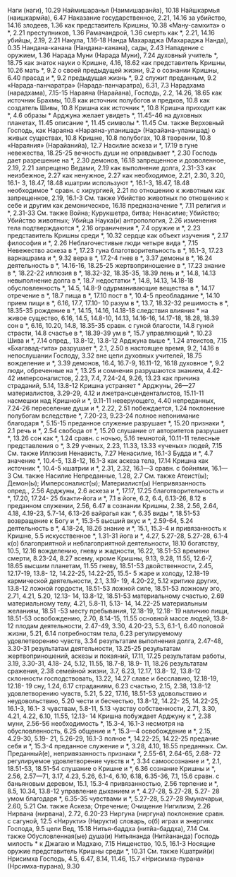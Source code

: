 Наги (наги), 10.29
Наймишаранья (Наимишаранйа), 10.18
Найшкармья (наишкармйа), 6.47
Наказание
  государственное, 2.21, 14.16
  за убийство, 14.16
  злодеев, 1.36
  как представитель Кришны, 10.38
  «Ману-самхита» о *, 2.21
  преступников, 1.36
  Рамачандрой, 1.36
  смерть как *, 2.21, 14.16
  убийцы, 2.19, 2.21
Накула, 1.16-18
Нанда
  Махараджа (Махараджа Нанда), 0.35
Нандана-канана (Нандана-канана),
  сады, 2.43
Нападение с оружием, 1.36
Нарада Муни (Нарада Муни), 7.24
  духовный учитель *, 18.75
  как знаток науки о Кришне, 4.16, 18.62
  как представитель Кришны, 10.26
  мать *, 9.2
  о своей предыдущей жизни, 9.2
  о сознании Кришны, 6.40
  прасад и *, 9.2
  предыдущая жизнь *, 9.2
  служит преданным, 9.2
«Нарада-панчаратра» (Нарада-панчаратра), 6.31, 7.3
Нарадхама (нарадхама), 7.15-15
Нараяна (Нарайана), Господь, 2.2, 14.26, 18.65
  как источник Брахмы, 10.8
  как источник полубогов и предков, 10.8
  как создатель Шивы, 10.8
  Кришна как источник *, 10.8
  Кришна приходит как *, 4.6
  образы *
    Арджуна желает увидеть *, 11.45-46
    на духовных планетах, 11.45
    описание *, 11.45
  символы *. 11.45
  См. также Верховный Господь, как Нараяна
«Нараяна-упанишад» (Нарайана-упанишад) о
  живых существах, 10.8
  Кришне, 10.8
  полубогах, 10.8
  творении, 10.8
«Нараяния» (Нарайанийа), 12.7
Насилие
  аскеза и *, 17.19
  в гуне невежества, 18.25-25
  вечность души не оправдывает *, 2.30
  Господь дает разрешение на *, 2.30
  демонов, 16.18
  запрещенное и дозволенное, 2.19, 2.21
  запрещено Ведами, 2.19
  как выполнение долга, 2.31-33
  как неизбежное, 2.27
  как ненужное, 2.27
  как необходимое, 2.21, 2.30, 3.20, 16.1- 3, 18.47, 18.48
  кшатрии используют *, 16.1-3, 18.47, 18.48
  необходимое * сравн. с хирургией, 2.21
  по отношению к животным как запрещенное, 2.19, 16.1-3
    См. также Убийство животных
  по отношению к себе и другим как демоническое, 16.18
  предназначение *, 7.11
  религия и *, 2.31-33
  См. также Война; Курукшетра, битва; Ненасилие; Убийство; Убийство животных; Убийца
Наука(и)
  антропология, 2.26
  изменения тела подтверждаются *, 2.16
  ограничения *, 7.4
  оружие и *, 2.23
  представитель Кришны среди *, 10.32
  сердце как объект изучения *, 2.17
  философия и *, 2.26
Неблагочестивые люди
  четыре вида *, 7.15
Невежество
  аскеза в *, 17.23
  гуна
    благотворительность в *, 16.1-3, 17.23
    варнашрама и *, 9.32
    вера в *, 17.2-4
    гнев в *, 3.37
    демоны в *, 16.24
    деятельность в *, 14.16-16, 18.25-25
    жертвоприношение в *, 17.23
    знание в *, 18.22-22
    иллюзия в *, 18.32-32, 18.35-35, 18.39
    лень и *, 14.8, 14.13
    невыполнение долга в *, 18.7
    недостатки *, 14.8, 14.13, 14.18-18
    обусловленность *, 14.5, 14.8-9
    одурманивающие вещества в *, 14.17
    отречение в *, 18.7
    пища в *, 17.10
    пост в *, 10.4-5
    преобладание *, 14.10
    прием пищи в *, 6.16, 17.7, 17.10- 10
    разум в *, 13.7, 18.32-32
    решимость в *, 18.35-35
    рождение в *, 14.15, 14.16, 14.18-18
    следствия влияния * на живое существо, 6.16, 14.5, 14.8-10, 14.13, 14.16-16, 14.17-18, 18.28, 18.39
    сон в *, 6.16, 10.20, 14.8, 18.35-35
    сравн. с
      гуной благости, 14.8
      гуной страсти, 14.8
    счастье в *, 18.39-39
    ум в *, 15.7
    управляющий *, 10.23
    Шива и *, 7.14
  опред., 13.8-12, 13.8-12
  Арджуна выше *, 1.24
  атеистов, 7.15
  «Бхагавад-гита» разрушает *, 2.1, 2.50
  в настоящее время, 9.2, 14.16
  в непослушании Господу, 3.32
  вне цепи духовных учителей, 18.75
  вожделение и *, 3.39
  демонов, 16.4, 16.7-9, 16.11-12, 16.18
  духовное *, 9.2
    люди, обреченные на *, 13.25
  и сомнения разрушаются знанием, 4.42-42
  имперсоналистов, 2.23, 7.4, 7.24-24, 9.26, 13.23
  как причина страданий, 5.14, 13.8-12
  Кришна устраняет * Арджуны, 26—27
  материалистов, 3.29-29, 4.12
    и лжетрансценденталистов, 15.11-11
  насмешки над Кришной и *, 9.11-11
  неверующего, 4.40
  непреданных, 7.24-26
  переселение души и *, 2.22, 2.51
  побеждается, 1.24
  поклонение полубогам вследствие *, 7.20-23, 9.23-24
  полное непонимание благодаря *, 5.15-15
  преданное служение разрушает *, 15.20
  признаки *, 2.1
  речь и *, 2.54
  свобода от *, 15.20
  слушание от авторитетов разрушает *, 13.26
  сон как *, 1.24
  сравн. с
    ночью, 5.16
    темнотой, 10.11-11
  телесные представления о *, 3.29
  ученых, 2.23, 11.33, 13.33 «ученых» людей, 7.15
  См. также Иллюзия
Ненависть, 7.27
Ненасилие, 16.1-3
  Будда и *, 4.7
  значение *, 10.4-5, 13.8-12, 16.1-3
  как аскеза тела, 17.14
  Кришна как источник *, 10.4-5
  кшатрии и *, 2.31, 2.32, 16.1—3
  сравн. с бойнями, 16.1—3
  См. также Насилие
Непреданные, 1.28, 2.7
  См. также Атеист(ы); Демон(ы); Имперсоналист(ы); Материалист(ы)
Непривязанность
  опред., 2.56
  Арджуны, 2.6
  аскеза и *, 17.17, 17.25
  благотворительность и *, 17.20, 17.24- 25
  бхакти-йога и *, 7.1
  в йоге, 6.2, 6.4, 6.13-26, 8.12
  в преданном служении, 2.56, 6.47
  в сознании Кришны, 2.38, 2.56, 2.64, 4.18, 4.19-23, 5.7-14, 6.13-26
  вайрагья как *, 6.35
  виды *, 18.51-53
  возвращение к Богу и *, 15.3-5
  высший вкус и *, 2.59-64, 5.24
  деятельность в *, 4.18-24, 18.26
  знание и *, 15.1, 15.3-4
  и привязанность к Кришне, 5.5
  искусственное *, 1.31-31
  йога и *, 4.27, 5.27-28, 5.27-28, 6.1-4
  к(о)
    благоприятной и неблагоприятной деятельности, 18.10
    богатству, 10.5, 12.16
    вожделению, гневу и жадности, 16.22, 18.51-53
    времени
     смерти, 8.23-24, 8.27
    всему, кроме Кришны, 9.13, 9.28, 11.55, 12.6-7, 18.65
    высшим планетам, 11.55
    гневу, 18.51-53
    двойственности, 2.45, 12.17-19, 13.8- 12, 14.22-25, 14.22-25, 15.5- 5
    жаре и холоду, 12.18-19
    кармической деятельности, 2.1, 3.19- 19, 4.20-22, 5.12
    критике других, 13.8-12
    ложной гордости, 18.51-53
    ложной силе, 18.51-53
    ложному эго, 2.71, 4.21, 5.20, 12.13- 14, 13.8-12, 18.51-53
    материальному счастью, 2.69
    материальному телу, 4.21, 5.8-11, 5.13- 14, 14.22-25
    материальным желаниям, 18.51 -53
    месту пребывания, 12.18-19, 12.18- 19
    наличию пищи, 18.51-53
    освобождению, 2.70, 8.14-15, 11.55
    основной массе людей, 13.8-12
    плодам деятельности, 2.47-49, 3.30, 4.20-23, 5.3, 6.1-1, 6.40
    половой жизни, 5.21, 6.14
    потребностям тела, 6.23
    регулируемому удовлетворению чувств, 3.34
    результатам выполнения долга, 2.47-48, 3.30-31
    результатам деятельности, 13.25-25
    результатам жертвоприношений, аскезы и покаяний, 17.11, 17.25
    результатам работы, 3.19, 3.30-31, 4.18- 24, 5.12, 11.55, 18.7-8, 18.9- 11, 18.26
    результатам сражения, 2.38
    семейной жизни, 3.7, 6.23, 12.17, 13.8- 12, 13.8-12
    склонности господствовать, 13.22, 14.27
    славе и бесславию, 12.18-19, 12.18- 19
    сну, 1.24, 6.17
    страданиям, 6.23
    счастью, 2.15, 2.38, 13.8-12
    удовлетворению чувств, 5.21, 5.22, 17.16, 18.51-53
    удовольствию и неудовольствию, 5.20
    чести и бесчестью, 13.8-12, 14.22- 25, 14.22-25, 16.1-3, 16.1- 3
    чувствам, 5.8-11, 5.13
    чувству собственности, 2.71, 3.30, 4.21, 4.22, 6.10, 11.55, 12.13- 14
  Кришна побуждает Арджуну к *, 2.38
  муни, 2.56-56
  необходимость *, 15.3-4, 16.1-3
  несмотря на обусловленность, 6.25
  общение и *, 15.3—4
  освобождение и *, 2.15, 4.29-30, 5.19- 21, 5.26-29, 16.1-3
  полное *, 14.22-25, 14.22-25
  предание себя и *, 15.3-4
  преданное служение и *, 3.28, 4.10, 18.55
  преданных.
    См. Преданный(е), непривязанность
  признаки *, 2.55-61, 2.64-65, 2.68- 72
  регулируемое удовлетворение чувств и *, 3.34
  самоосознание и *, 2.1, 18.51-53, 18.51-54
  слушание о Кришне и *, 6.36
  сознание Кришны и *, 2.56, 2.57—71, 3.17, 4.23, 5.26, 6.1-4, 6.10, 6.18, 6.35-36, 7.1, 15.6
  сравн. с
    баньяновым деревом, 15.1, 15.3-4
    привязанностью, 2.56
  терпение и *, 8.5, 10.34, 13.8-12
  управление
    дыханием и *, 4.27-28, 5.27-28, 5.27- 28
    умом благодаря *, 6.35-35
    чувствами и *, 5.27-28, 5.27-28
  Ямуначарьи, 2.60, 5.21
  См. также Аскеза; Отречение; Очищение
Нигилизм, 2.26
Нирвана (нирвана), 2.72, 6.20-23
Ниргуна (ниргуна)
  поклонение
    сравн. с сагуной, 12.5
«Нирукти» (Нирукти)
  словарь, о(б)
  играх и энергиях Господа, 9.5
  цели Вед, 15.18
Нитья-баддха (нитйа-баддха), 7.14
  См. также Обусловленная(ые) душа(и)
Нитьянанда (Нитйананда)
  Господь
    милость * к Джагаю и Мадхаю, 7.15
Нищенство, 10.5, 16.1-3
Носящие оружие
  представитель Кришны среди *, 10.31
  См. также Кшатрий(и)
Нрисимха
  Господь, 4.5, 6.47, 8.14, 11.46, 15.7
«Нрисимха-пурана» (Нрсимха-пурана), 9.30